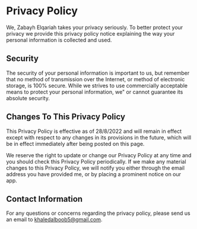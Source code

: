 # Privacy Policy

We, Zabayh Elqariah takes your privacy seriously. To better protect your privacy we provide this privacy policy notice explaining the way your personal information is collected and used.

## Security

The security of your personal information is important to us, but remember that no method of transmission over the Internet, or method of electronic storage, is 100% secure. While we strives to use commercially acceptable means to protect your personal information, we" or  cannot guarantee its absolute security.


## Changes To This Privacy Policy

This Privacy Policy is effective as of 28/8/2022 and will remain in effect except with respect to any changes in its provisions in the future, which will be in effect immediately after being posted on this page.

We reserve the right to update or change our Privacy Policy at any time and you should check this Privacy Policy periodically. If we make any material changes to this Privacy Policy, we will notify you either through the email address you have provided  me, or by placing a prominent notice on our app.


## Contact Information

For any questions or concerns regarding the privacy policy, please send us an email to khaledalboob5@gmail.com.
